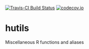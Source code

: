 [![Travis-CI Build Status](https://travis-ci.org/HughParsonage/hutils.svg?branch=master)](https://travis-ci.org/HughParsonage/hutils)
[![codecov.io](https://codecov.io/github/HughParsonage/hutils/coverage.svg?branch=master)](https://codecov.io/github/HughParsonage/hutils?branch=master)

# hutils
Miscellaneous R functions and aliases

